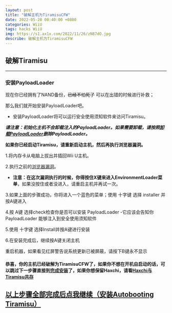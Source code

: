 ```yaml
---
layout: post
title: "破解主机为TiramisuCFW"
date: 2022-05-28 00:40:00 +0800
categories: WiiU
tags: hacks WiiU
img: https://s1.ax1x.com/2022/11/26/zN87dO.jpg
describe: 破解主机为TiramisuCFW
---
```


## 破解Tiramisu

<hr />

### 安装PayloadLoader

现在你已经拥有了NAND备份，~~已经不怕死了~~ 可以在出错的时候进行补救；

那么我们就开始安装PayloadLoader吧。
- 安装PayloadLoader将可以运行安全使用须知软件来访问Tiramisu。

**_请注意：初始化主机不会卸载注入的PayloadLoader。如果需要卸载，请按照[卸载PayloadLoader](https://littlefive233.github.io/wiiu/2022/05/27/uninstall-PayloadLoader.html)删除PayloadLoader。_**

**如果你已经启动Tiramisu，请重新启动主机，然后再执行浏览器漏洞。**

1.将内存卡从电脑上拔出并插回Wii U主机。

2.执行之前的[浏览器漏洞](https://littlefive233.github.io/wiiu/2022/05/28/prepare-Tiramisu.html#%E6%B5%8F%E8%A7%88%E5%99%A8%E6%BC%8F%E6%B4%9E)。

- **注意：在这次漏洞执行的时候，你得按住X键来进入EnvironmentLoader菜单**，如果没按住或者没进入，请重启主机并再试一次。

3.如果上面的步骤成功，你将进入一个蓝色的菜单；使用 十字键 选择 installer 并按A键进入

4.按 A键 选择check检查你是否可以安装 PayloadLoader
  -它应该会告知你 PayloadLoader 能够注入到安全使用须知软件

5.使用 十字键 选择Install并按A键进行安装

6.在安装完成后，继续按A键关闭主机

重启机器，如果看见红屏警告说系统更新已被屏蔽，请按下B键永不显示

#### 恭喜，你的主机已经破解为TiramisuCFW了，如果你不想在开机自启动的话，可以跳过下一步骤直接到[完成安装](https://littlefive233.github.io/wiiu/2022/05/27/finish-install.html)了，如果你想保留Haxchi，请看[Haxchi与Tiramisu共存](https://littlefive233.github.io/wiiu/2022/05/28/Save-Haxchi.html)

## [以上步骤全部完成后点我继续（安装Autobooting Tiramisu）](https://littlefive233.github.io/wiiu/2022/05/26/Autobooting-Tiramisu.html)
